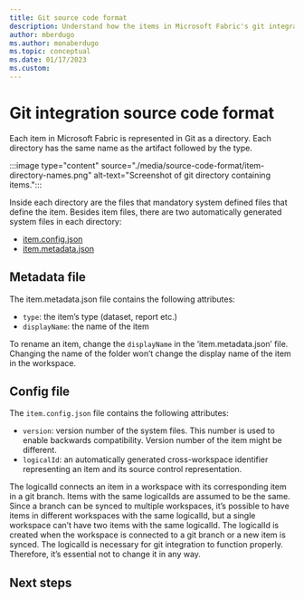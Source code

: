 ```yaml
---
title: Git source code format
description: Understand how the items in Microsoft Fabric's git integration tool are structured
author: mberdugo
ms.author: monaberdugo
ms.topic: conceptual 
ms.date: 01/17/2023
ms.custom: 
---
```


# Git integration source code format

Each item in Microsoft Fabric is represented in Git as a directory. Each directory has the same name as the artifact followed by the type.

:::image type="content" source="./media/source-code-format/item-directory-names.png" alt-text="Screenshot of git directory containing items.":::

Inside each directory are the files that mandatory system defined files that define the item. Besides item files, there are two automatically generated system files in each directory:

- [item.config.json](#config-file)
- [item.metadata.json](#metadata-file)

## Metadata file

The item.metadata.json file contains the following attributes:

- `type`: the item’s type (dataset, report etc.)
- `displayName`: the name of the item

To rename an item, change the `displayName` in the ‘item.metadata.json’ file. Changing the name of the folder won’t change the display name of the item in the workspace.

## Config file

The `item.config.json` file contains the following attributes:

- `version`: version number of the system files. This number is used to enable backwards compatibility. Version number of the item might be different.
- `logicalId`: an automatically generated cross-workspace identifier representing an item and its source control representation.

The logicalId connects an item in a workspace with its corresponding item in a git branch. Items with the same logicalIds are assumed to be the same. Since a branch can be synced to multiple workspaces, it’s possible to have items in different workspaces with the same logicalId, but a single workspace can’t have two items with the same logicalId. The logicalId is created when the workspace is connected to a git branch or a new item is synced. The logicalId is necessary for git integration to function properly. Therefore, it’s essential not to change it in any way.

## Next steps



